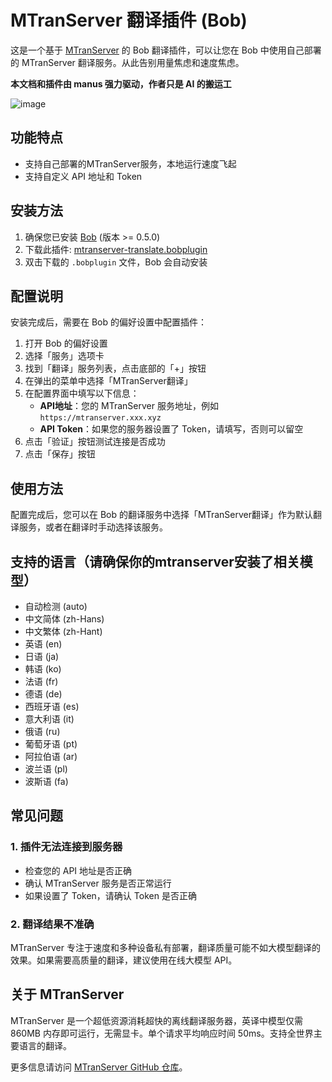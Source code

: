 # MTranServer 翻译插件 (Bob)

这是一个基于 [MTranServer](https://github.com/xxnuo/MTranServer) 的 Bob 翻译插件，可以让您在 Bob 中使用自己部署的 MTranServer 翻译服务。从此告别用量焦虑和速度焦虑。

**本文档和插件由 manus 强力驱动，作者只是 AI 的搬运工**

![image](https://github.com/user-attachments/assets/19a46c6b-73af-44ac-9f57-04713e051999)


## 功能特点

- 支持自己部署的MTranServer服务，本地运行速度飞起
- 支持自定义 API 地址和 Token

## 安装方法

1. 确保您已安装 [Bob](https://bobtranslate.com/) (版本 >= 0.5.0)
2. 下载此插件: [mtranserver-translate.bobplugin](https://github.com/gray0128/bob-plugin-MTranServer/releases/download/1.0.0/mtranserver-translate.bobplugin)
3. 双击下载的 `.bobplugin` 文件，Bob 会自动安装

## 配置说明

安装完成后，需要在 Bob 的偏好设置中配置插件：

1. 打开 Bob 的偏好设置
2. 选择「服务」选项卡
3. 找到「翻译」服务列表，点击底部的「+」按钮
4. 在弹出的菜单中选择「MTranServer翻译」
5. 在配置界面中填写以下信息：
   - **API地址**：您的 MTranServer 服务地址，例如 `https://mtranserver.xxx.xyz`
   - **API Token**：如果您的服务器设置了 Token，请填写，否则可以留空
6. 点击「验证」按钮测试连接是否成功
7. 点击「保存」按钮

## 使用方法

配置完成后，您可以在 Bob 的翻译服务中选择「MTranServer翻译」作为默认翻译服务，或者在翻译时手动选择该服务。

## 支持的语言（请确保你的mtranserver安装了相关模型）

- 自动检测 (auto)
- 中文简体 (zh-Hans)
- 中文繁体 (zh-Hant)
- 英语 (en)
- 日语 (ja)
- 韩语 (ko)
- 法语 (fr)
- 德语 (de)
- 西班牙语 (es)
- 意大利语 (it)
- 俄语 (ru)
- 葡萄牙语 (pt)
- 阿拉伯语 (ar)
- 波兰语 (pl)
- 波斯语 (fa)

## 常见问题

### 1. 插件无法连接到服务器

- 检查您的 API 地址是否正确
- 确认 MTranServer 服务是否正常运行
- 如果设置了 Token，请确认 Token 是否正确

### 2. 翻译结果不准确

MTranServer 专注于速度和多种设备私有部署，翻译质量可能不如大模型翻译的效果。如果需要高质量的翻译，建议使用在线大模型 API。

## 关于 MTranServer

MTranServer 是一个超低资源消耗超快的离线翻译服务器，英译中模型仅需 860MB 内存即可运行，无需显卡。单个请求平均响应时间 50ms。支持全世界主要语言的翻译。

更多信息请访问 [MTranServer GitHub 仓库](https://github.com/xxnuo/MTranServer)。
